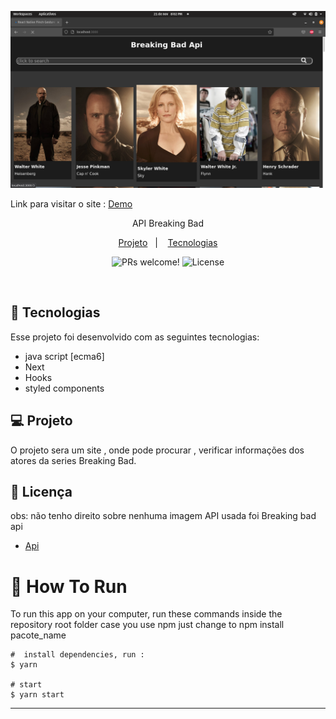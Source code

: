 <p align="center">
  <img alt="" src="./demo.png" height-max='720px'>
</p>

<p>Link para visitar o site : 
<a href="https://next-api-breaking-bad.vercel.app/" />Demo</a>
</p>
<p align='center'> API Breaking Bad<p/>

<p align="center">
  <a href="#-projeto">Projeto</a>&nbsp;&nbsp;&nbsp;|&nbsp;&nbsp;&nbsp;
   <a href="#-Tecnologias">Tecnologias</a>


<p align="center">
 <img src="https://img.shields.io/static/v1?label=PRs&message=welcome&color=49AA26&labelColor=000000" alt="PRs welcome!" />

  <img alt="License" src="https://img.shields.io/static/v1?label=license&message=MIT&color=49AA26&labelColor=000000">
</p>

<br>



## 🚀 Tecnologias

Esse projeto foi desenvolvido com as seguintes tecnologias:

- java script [ecma6]
- Next
- Hooks
- styled components

## 💻 Projeto

O projeto sera um site , onde  pode procurar , verificar informações dos atores da series Breaking Bad.


## :memo: Licença




obs: não tenho direito sobre nenhuma imagem 
API usada foi Breaking bad api

- [Api](https://www.breakingbadapi.com/api/)

# :wrench: How To Run
To run this app on your computer, run these commands inside the repository root folder
case you use npm just change to npm install pacote_name
```shell
#  install dependencies, run :
$ yarn

# start 
$ yarn start

```



---
